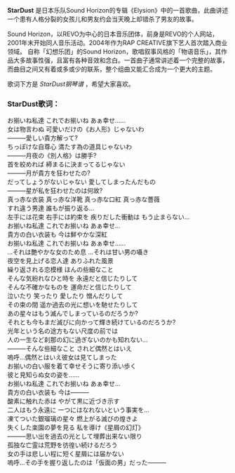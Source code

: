 

**StarDust** 是日本乐队Sound
Horizon的专辑《Elysion》中的一首歌曲，此曲讲述一个患有人格分裂的女孩儿和男友约会当天晚上却错杀了男友的故事。

  
Sound Horizon，以REVO为中心的日本音乐团体，前身是REVO的个人网站，2001年末开始同人音乐活动。2004年作为RAP
CREATIVE旗下艺人首次踏入商业领域。 自称「幻想乐团」的Sound
Horizon，歌唱叙事风格的「物语音乐」，其作品大多故事性强，且富有各种音效和念白。一首曲子通常讲述着一个完整的故事，而曲目之间又有着或多或少的联系，整个组曲又能汇合成为一个更大的主题。

  
歌词下方是 _StarDust钢琴谱_ ，希望大家喜欢。

### StarDust歌词：

お揃いね私達 これでお揃いね あぁ幸せ……  
女は物言わぬ 可愛いだけの《お人形》じゃないわ  
―――愛しい貴方解って?  
ちっぽけな自尊心 満たす為の道具じゃないわ  
―――月夜の《別人格》は勝手?  
首を絞めれば 締まるに決まってるじゃない  
―――月が貴方を狂わせたの?  
だってしょうがないじゃない 愛してしまったんだもの  
―――星が私を狂わせたのは何故?  
真っ赤な衣装 真っ赤な洋靴 真っ赤な口紅 真っ赤な薔薇  
すれ違う男達 誰もが振り返る...  
左手には花束 右手には約束を 疾りだした衝動は もう止まらない…  
お揃いね私達 これでお揃いね あぁ幸せ...  
貴方の白い衣装も 今は鮮やかな深紅  
お揃いね私達 これでお揃いね あぁ幸せ……  
...それは艶やかな女のため息 ...それは甘い男の囁き  
夜空を見上げる恋人達 ありふれた風景  
繰り返される恋模様 ほんの些細なこと  
そんな気紛れなひと時を 永遠だと信じたりして  
そんな不確かなものを 運命だと信じたりして  
泣いたり 笑ったり 愛したり 憎んだりして  
その束の間 遥か過去の光に想いを馳せたりして  
あの星々はもう滅んでしまっているのだろうか?  
それとも今もまだ滅びに向かって輝き続けているのだろうか?  
光年という名の途方もない尺度の前では  
人の一生など刹那の幻に過ぎないのかも知れない...  
―――そんな些細なこと されど偶然とはいえ  
嗚呼...偶然とはいえ彼女は見てしまった  
お揃いの白い服を着て幸せそうに寄り添い歩く  
彼と見知らぬ女の姿を……  
お揃いね私達 これでお揃いね あぁ幸せ...  
貴方の白い衣装も 今は―――  
酸素に触れた赤は やがて黒に近づき示す  
二人はもう永遠に 一つにはなれないという事実を...  
凍てついた銀瑠璃の星々 燃上がる滅びの煌きよ  
失くした楽園の夢を見る 私を導け《星屑の幻灯》  
―――思い出を過去の光として埋葬出来ない限り  
孤独な亡霊は荒野を彷徨い続けるだろう  
女の手は悲しい程に短く星屑には届かない  
嗚呼...その手を握り返したのは「仮面の男」だった―――

